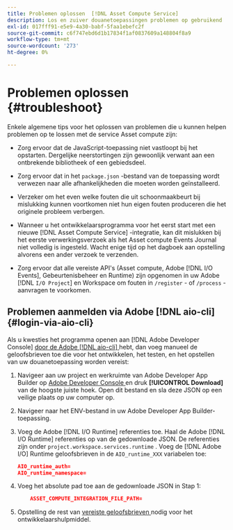```yaml
---
title: Problemen oplossen  [!DNL Asset Compute Service]
description: Los en zuiver douanetoepassingen problemen op gebruikend  [!DNL Asset Compute Service].
exl-id: 017fff91-e5e9-4a30-babf-5faa1ebefc2f
source-git-commit: c6f747ebd6d1b17834f1af0837609a148804f8a9
workflow-type: tm+mt
source-wordcount: '273'
ht-degree: 0%

---
```


# Problemen oplossen {#troubleshoot}

Enkele algemene tips voor het oplossen van problemen die u kunnen helpen problemen op te lossen met de service Asset compute zijn:

* Zorg ervoor dat de JavaScript-toepassing niet vastloopt bij het opstarten. Dergelijke neerstortingen zijn gewoonlijk verwant aan een ontbrekende bibliotheek of een gebiedsdeel.
* Zorg ervoor dat in het `package.json` -bestand van de toepassing wordt verwezen naar alle afhankelijkheden die moeten worden geïnstalleerd.
* Verzeker om het even welke fouten die uit schoonmaakbeurt bij mislukking kunnen voortkomen niet hun eigen fouten produceren die het originele probleem verbergen.

* Wanneer u het ontwikkelaarsprogramma voor het eerst start met een nieuwe [!DNL Asset Compute Service] -integratie, kan dit mislukken bij het eerste verwerkingsverzoek als het Asset compute Events Journal niet volledig is ingesteld. Wacht enige tijd op het dagboek aan opstelling alvorens een ander verzoek te verzenden.
* Zorg ervoor dat alle vereiste API&#39;s (Asset compute, Adobe [!DNL I/O Events], Gebeurtenisbeheer en Runtime) zijn opgenomen in uw Adobe [!DNL `I/O Project`] en Workspace om fouten in `/register` - of `/process` -aanvragen te voorkomen.

## Problemen aanmelden via Adobe [!DNL aio-cli] {#login-via-aio-cli}

Als u kwesties het programma openen aan [!DNL Adobe Developer Console] [ door de Adobe  [!DNL aio-cli] ](https://developer.adobe.com/app-builder/docs/getting_started/first_app/#3-signing-in-from-cli) hebt, dan voeg manueel de geloofsbrieven toe die voor het ontwikkelen, het testen, en het opstellen van uw douanetoepassing worden vereist:

1. Navigeer aan uw project en werkruimte van Adobe Developer App Builder op [ Adobe Developer Console ](https://developer.adobe.com/console/user/servicesandapis) en druk **[!UICONTROL Download]** van de hoogste juiste hoek. Open dit bestand en sla deze JSON op een veilige plaats op uw computer op.

1. Navigeer naar het ENV-bestand in uw Adobe Developer App Builder-toepassing.

1. Voeg de Adobe [!DNL I/O Runtime] referenties toe. Haal de Adobe [!DNL I/O Runtime] referenties op van de gedownloade JSON. De referenties zijn onder `project.workspace.services.runtime` . Voeg de [!DNL Adobe I/O] Runtime geloofsbrieven in de `AIO_runtime_XXX` variabelen toe:

   ```json
   AIO_runtime_auth=
   AIO_runtime_namespace=
   ```

1. Voeg het absolute pad toe aan de gedownloade JSON in Stap 1:

   ```json
       ASSET_COMPUTE_INTEGRATION_FILE_PATH=
   ```

1. Opstelling de rest van [ vereiste geloofsbrieven ](develop-custom-application.md) nodig voor het ontwikkelaarshulpmiddel.

<!-- TBD for later:
Add any best practices for developers in this section:
* Any items to take care of when creating projects.
* Any naming conventions, reserved keywords, etc.?
* Any terms that can become a source of confusion later based on our OOTB naming.

* If required, add limitations for custom applications and spin those off as best practices.
* Do NOT borrow any content from https://git.corp.adobe.com/nui/nui/blob/master/doc/worker_api.md. It is outdated and irrelevant for 3rd party custom applications.
-->
